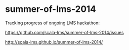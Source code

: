 summer-of-lms-2014
==================

Tracking progress of ongoing LMS hackathon: 

https://github.com/scala-lms/summer-of-lms-2014/issues

http://scala-lms.github.io/summer-of-lms-2014/
